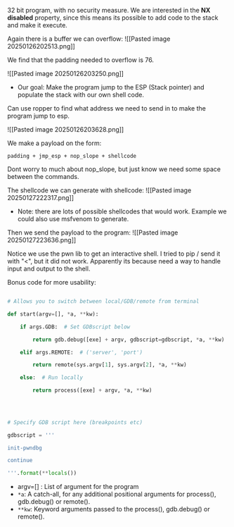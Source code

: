 
32 bit program, with no security measure. We are interested in the **NX disabled** property, since this means its possible to add code to the stack and make it execute. 


Again there is a buffer we can overflow:
![[Pasted image 20250126202513.png]]

We find that the padding needed to overflow is 76.

![[Pasted image 20250126203250.png]]

- Our goal: Make the program jump to the ESP (Stack pointer) and populate the stack with our own shell code. 

Can use ropper to find what address we need to send in to make the program jump to esp. 

![[Pasted image 20250126203628.png]]

We make a payload on the form:
```
padding + jmp_esp + nop_slope + shellcode 
```

Dont worry to much about nop_slope, but just know we need some space between the commands. 

The shellcode we can generate with shellcode: 
![[Pasted image 20250127222317.png]]

- Note: there are lots of possible shellcodes that would work. Example we could also use msfvenom to generate. 


Then we send the payload to the program:
![[Pasted image 20250127223636.png]]


Notice we use the pwn lib to get an interactive shell. I tried to pip / send it with "<", but it did not work. Apparently its because need a way to handle input and output to the shell.  


Bonus code for more usability:
```python

# Allows you to switch between local/GDB/remote from terminal

def start(argv=[], *a, **kw):

    if args.GDB:  # Set GDBscript below

        return gdb.debug([exe] + argv, gdbscript=gdbscript, *a, **kw)

    elif args.REMOTE:  # ('server', 'port')

        return remote(sys.argv[1], sys.argv[2], *a, **kw)

    else:  # Run locally

        return process([exe] + argv, *a, **kw)

  
  

# Specify GDB script here (breakpoints etc)

gdbscript = '''

init-pwndbg

continue

'''.format(**locals())
```

- argv=[] : List of argument for the program 
- `*a`: A catch-all, for any additional positional arguments for process(), gdb.debug() or remote(). 
- `**kw`: Keyword arguments passed to the process(), gdb.debug() or remote(). 